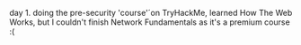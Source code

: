 day 1. doing the pre-security 'course'´on TryHackMe, learned How The Web Works, but I couldn't finish Network Fundamentals as it's a premium course :(
